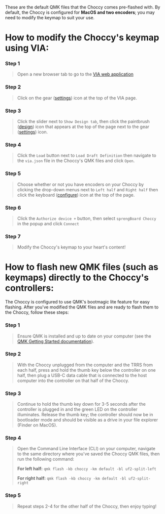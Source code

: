 These are the default QMK files that the Choccy comes pre-flashed with. By default, the Choccy is configured for **MacOS and two encoders**; you may need to modify the keymap to suit your use.

# How to modify the Choccy's keymap using VIA:

### Step 1
>Open a new browser tab to go to the [VIA web application](https://usevia.app/)

### Step 2
>Click on the gear ([settings](https://usevia.app/settings)) icon at the top of the VIA page.

### Step 3
>Click the slider next to ```Show Design tab```, then click the paintbrush ([design](https://usevia.app/design)) icon that appears at the top of the page next to the gear ([settings](https://usevia.app/settings)) icon.

### Step 4
>Click the ```Load``` button next to ```Load Draft Definition``` then navigate to the ```via.json``` file in the Choccy's QMK files and click ```Open```.

### Step 5
>Choose whether or not you have encoders on your Choccy by clicking the drop-down menus next to ```Left half``` and ```Right half``` then click the keyboard ([configure](https://usevia.app/)) icon at the top of the page.

### Step 6
>Click the ```Authorize device +``` button, then select ```sprengBoard Choccy``` in the popup and click ```Connect```

### Step 7
>Modify the Choccy's keymap to your heart's content!




# How to flash new QMK files (such as keymaps) directly to the Choccy's controllers:

The Choccy is configured to use QMK's bootmagic lite feature for easy flashing. After you've modified the QMK files and are ready to flash them to the Choccy, follow these steps:

### Step 1
>Ensure QMK is installed and up to date on your computer (see the [QMK Getting Started documentation](https://github.com/qmk/qmk_firmware/blob/master/docs/newbs_getting_started.md)).
  
### Step 2
>With the Choccy unplugged from the computer and the TRRS from each half, press and hold the thumb key below the controller on one half, then plug a USB-C data cable that is connected to the host computer into the controller on that half of the Choccy.
  
### Step 3
>Continue to hold the thumb key down for 3-5 seconds after the controller is plugged in and the green LED on the controller illuminates. Release the thumb key; the controller should now be in bootloader mode and should be visible as a drive in your file explorer (Finder on MacOS).
  
### Step 4
>Open the Command Line Interface (CLI) on your computer, navigate to the same directory where you've saved the Choccy QMK files, then run the following command:
>
>**For left half:**
```qmk flash -kb choccy -km default -bl uf2-split-left```
>
>**For right half:**
```qmk flash -kb choccy -km default -bl uf2-split-right```

### Step 5
>Repeat steps 2-4 for the other half of the Choccy, then enjoy typing!
